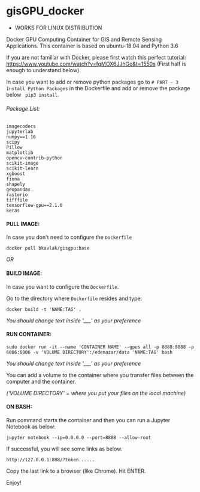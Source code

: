 # gisGPU_docker
- WORKS FOR LINUX DISTRIBUTION

Docker GPU Computing Container for GIS and Remote Sensing Applications. This container is based on ubuntu-18.04 and Python 3.6

If you are not familiar with Docker, please first watch this perfect tutorial: https://www.youtube.com/watch?v=fqMOX6JJhGo&t=1550s (First half is enough to understand below).

In case you want to add or remove python packages go to ```# PART - 3 Install Python Packages``` in the Dockerfile and add or remove the package below  ``` pip3 install```.

###### Package List:
```
imagecodecs
jupyterlab
numpy==1.16
scipy
Pillow
matplotlib
opencv-contrib-python
scikit-image
scikit-learn
xgboost
fiona
shapely
geopandas
rasterio
tifffile
tensorflow-gpu==2.1.0
keras

```

#### PULL IMAGE:
In case you don't need to configure the ```Dockerfile```
```
docker pull bkavlak/gisgpu:base
```
*OR*
#### BUILD IMAGE:

In case you want to configure the ```Dockerfile```.

Go to the directory where ```Dockerfile``` resides and type:
```
docker build -t 'NAME:TAG' .
```
*You should change text inside '___' as your preference*

#### RUN CONTAINER:

```
sudo docker run -it --name 'CONTAINER NAME' --gpus all -p 8888:8888 -p 6006:6006 -v 'VOLUME DIRECTORY':/edenazar/data 'NAME:TAG' bash
```
*You should change text inside '___' as your preference*

You can add a volume to the container where you transfer files between the computer and the container.

*('VOLUME DIRECTORY' = where you put your files on the local machine)*

#### ON BASH:

Run command starts the container and then you can run a Jupyter Notebook as below:
 
```
jupyter notebook --ip=0.0.0.0 --port=8888 --allow-root
```
If successful, you will see some links as below.

```
http://127.0.0.1:888/?token......
```

Copy the last link to a browser (like Chrome). Hit ENTER.

Enjoy!
